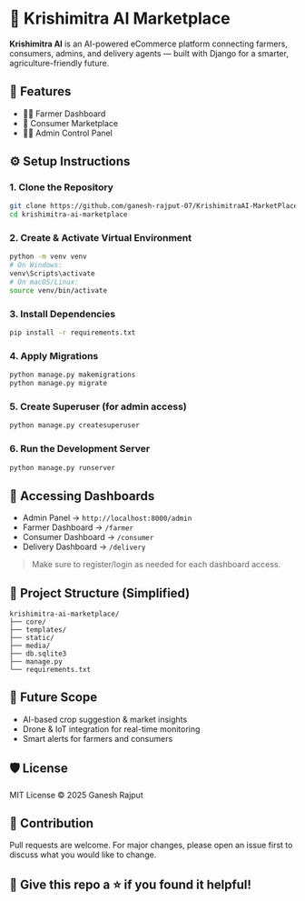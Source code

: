 # 🌾 Krishimitra AI Marketplace

**Krishimitra AI** is an AI-powered eCommerce platform connecting farmers, consumers, admins, and delivery agents — built with Django for a smarter, agriculture-friendly future.

## 🚀 Features

- 👨‍🌾 Farmer Dashboard  
- 🛒 Consumer Marketplace  
- 🧑‍💼 Admin Control Panel  


## ⚙️ Setup Instructions

### 1. Clone the Repository
```bash
git clone https://github.com/ganesh-rajput-07/KrishimitraAI-MarketPlace.git
cd krishimitra-ai-marketplace
```

### 2. Create & Activate Virtual Environment
```bash
python -m venv venv
# On Windows:
venv\Scripts\activate
# On macOS/Linux:
source venv/bin/activate
```

### 3. Install Dependencies
```bash
pip install -r requirements.txt
```

### 4. Apply Migrations
```bash
python manage.py makemigrations
python manage.py migrate
```

### 5. Create Superuser (for admin access)
```bash
python manage.py createsuperuser
```

### 6. Run the Development Server
```bash
python manage.py runserver
```

## 🔑 Accessing Dashboards

- Admin Panel → `http://localhost:8000/admin`
- Farmer Dashboard → `/farmer`
- Consumer Dashboard → `/consumer`
- Delivery Dashboard → `/delivery`

> Make sure to register/login as needed for each dashboard access.



## 📁 Project Structure (Simplified)

```
krishimitra-ai-marketplace/
├── core/
├── templates/
├── static/
├── media/
├── db.sqlite3
├── manage.py
└── requirements.txt
```

## 🧠 Future Scope

- AI-based crop suggestion & market insights  
- Drone & IoT integration for real-time monitoring  
- Smart alerts for farmers and consumers


## 🛡️ License

MIT License © 2025 Ganesh Rajput


## 🙌 Contribution

Pull requests are welcome. For major changes, please open an issue first to discuss what you would like to change.


## 🌟 Give this repo a ⭐ if you found it helpful!
```
